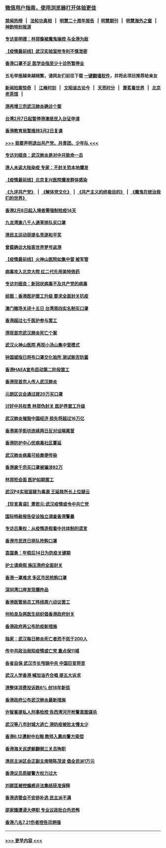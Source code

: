 ### [微信用户指南，使用浏览器打开体验更佳](https://github.com/gfw-breaker/banned-news1/blob/master/indexes/wechat-guide.md?t=0)
#### [禁闻热榜](热点新闻.md?t=0)  &nbsp;&nbsp;|&nbsp;&nbsp; [法轮功真相](https://github.com/gfw-breaker/truth/blob/master/README.md?t=0) &nbsp;&nbsp;|&nbsp;&nbsp; [明慧二十周年报告](https://github.com/gfw-breaker/mh-reports/blob/master/README.md?t=0) &nbsp;&nbsp;|&nbsp;&nbsp;[明慧期刊](https://github.com/gfw-breaker/mh-qikan) &nbsp;&nbsp;|&nbsp;&nbsp; [明慧海外之窗](https://github.com/gfw-breaker/mh-news/blob/master/README.md?t=0) &nbsp;&nbsp;|&nbsp;&nbsp; [神韵特别报道](https://github.com/gfw-breaker/mh-news/blob/master/shenyun.md?t=0)
#### [专访吴明德：林郑像被魔鬼操控 与全港为敌](../pages/nsc415/n11852734.md?t=02080933) 
#### [【疫情最前线】武汉实验室抢专利不慎泄密](../pages/nsc415/n11850310.md?t=02080933) 
#### [香港口罩不足 医学会指至少十诊所暂停业](../pages/nsc415/n11850301.md?t=02080933) 
#### 五毛举报越来越频繁，请网友们前往下载 [一键翻墙软件](https://github.com/gfw-breaker/ssr-accounts)，并将此项目推荐给亲友
#### [新闻拍案惊奇](https://github.com/gfw-breaker/banned-news1/blob/master/pages/link4.md) &nbsp;&nbsp;|&nbsp;&nbsp; [江峰时刻](https://github.com/gfw-breaker/banned-news1/blob/master/pages/link4.md) &nbsp;&nbsp;|&nbsp;&nbsp; [文昭谈古论今](https://github.com/gfw-breaker/banned-news1/blob/master/pages/link4.md) &nbsp;&nbsp;|&nbsp;&nbsp; [天亮时分](https://github.com/gfw-breaker/banned-news1/blob/master/pages/link4.md) &nbsp;&nbsp;|&nbsp;&nbsp; [萧茗看世界](https://github.com/gfw-breaker/banned-news1/blob/master/pages/link4.md) &nbsp;&nbsp;|&nbsp;&nbsp; [北京老茶馆](https://github.com/gfw-breaker/banned-news1/blob/master/pages/link4.md) &nbsp;&nbsp;|&nbsp;&nbsp; 
#### [港再增三宗武汉肺炎确诊个案](../pages/nsc415/n11850328.md?t=02080933) 
#### [台湾2月7日起暂停港澳居民入台证申请](../pages/nsc415/n11850304.md?t=02080933) 
#### [香港教育局暂维持3月2日复课](../pages/nsc415/n11850260.md?t=02080933) 
#### [>>> 我要声明退出共产党、共青团、少年队 <<<](https://github.com/begood0513/goodnews/blob/master/quit/letter.md) 
#### [专访刘细良：武汉肺炎是对中共致命一击](../pages/nsc415/n11849934.md?t=02080933) 
#### [港人未返大陆染疫 专家：不封关恐本地爆发](../pages/nsc415/n11848021.md?t=02080933) 
#### [【疫情最前线】北京复兴医院爆发群体感染](../pages/nsc415/n11847626.md?t=02080933) 
#### [《九评共产党》](https://github.com/begood0513/9ping.md/blob/master/README.md) &nbsp;|&nbsp; [《解体党文化》](../../../../jtdwh.md/blob/master/README.md)  &nbsp;|&nbsp; [《共产主义的终极目的》](../../../../gczydzjmd.md/blob/master/README.md) &nbsp;|&nbsp; [《魔鬼在统治我们的世界》](../../../../mgztzwmdsj.md/blob/master/README.md) 
#### [香港2月8日起入境者需强制检疫14天](../pages/nsc415/n11847658.md?t=02080933) 
#### [九龙湾逾八千人通宵排队买口罩](../pages/nsc415/n11847647.md?t=02080933) 
#### [港民主运动获提名竞逐和平奖](../pages/nsc415/n11847633.md?t=02080933) 
#### [曾载确诊大陆客世界梦号返港](../pages/nsc415/n11847608.md?t=02080933) 
#### [【疫情最前线】火神山医院如集中营 被军管](../pages/nsc415/n11847524.md?t=02080933) 
#### [病毒攻入北京大院 红二代先用美特效药](../pages/nsc415/n11847427.md?t=02080933) 
#### [专访刘细良：新冠状病毒不及共产党的病毒](../pages/nsc415/n11847164.md?t=02080933) 
#### [组图：香港医护罢工升级 要求全面封关抗疫](../pages/nsc415/n11844107.md?t=02080933) 
#### [澳门赌场关闭十五日 台湾周四实名制买口罩](../pages/nsc415/n11845083.md?t=02080933) 
#### [香港超过七千医护参与罢工](../pages/nsc415/n11845051.md?t=02080933) 
#### [港现首宗武汉肺炎死亡个案](../pages/nsc415/n11844998.md?t=02080933) 
#### [武汉火神山医院 再现小汤山集中营模式](../pages/nsc415/n11844763.md?t=02080933) 
#### [钟国斌指已将布口罩交化验所 测试能否防菌](../pages/nsc415/n11842783.md?t=02080933) 
#### [香港HAEA宣布启动第二阶段罢工](../pages/nsc415/n11842723.md?t=02080933) 
#### [香港现首宗人传人武汉肺炎](../pages/nsc415/n11842766.md?t=02080933) 
#### [元朗区议会通过拨20万买口罩](../pages/nsc415/n11842754.md?t=02080933) 
#### [讨好中共权贵 林郑伪封关 医护界罢工升级](../pages/nsc415/n11842359.md?t=02080933) 
#### [武汉肺炎摧毁中国经济 损失将超过16万亿](../pages/nsc415/n11839723.md?t=02080933) 
#### [香港美孚街坊连续两日反对设隔离营](../pages/nsc415/n11839962.md?t=02080933) 
#### [香港防护中心忧病毒社区蔓延](../pages/nsc415/n11839933.md?t=02080933) 
#### [武汉肺炎病毒可经粪便传染](../pages/nsc415/n11839939.md?t=02080933) 
#### [香港逾千宗买口罩被骗涉82万](../pages/nsc415/n11839914.md?t=02080933) 
#### [林郑拒会面 医护如期罢工](../pages/nsc415/n11839892.md?t=02080933) 
#### [武汉P4实验室疑为毒源 王延轶所长上位疑云](../pages/nsc415/n11835543.md?t=02080933) 
#### [【珍言真语】萧若元:武汉疫情或令中共亡党](../pages/nsc415/n11829394.md?t=02080933) 
#### [国际特赦报告促设独立调查香港警暴](../pages/nsc415/n11833845.md?t=02080933) 
#### [专访吕秉权：从疫情造假看中共体制的谎言](../pages/nsc415/n11833813.md?t=02080933) 
#### [香港市民连日排队抢购口罩](../pages/nsc415/n11833794.md?t=02080933) 
#### [袁国勇：年假后14日为防疫关键期](../pages/nsc415/n11831088.md?t=02080933) 
#### [护士请病假 施压港府全面封关](../pages/nsc415/n11831030.md?t=02080933) 
#### [香港一罩难求 多区市民抢购口罩](../pages/nsc415/n11831002.md?t=02080933) 
#### [深圳湾口岸发现爆炸品](../pages/nsc415/n11828802.md?t=02080933) 
#### [香港医管局员工阵线周六动议罢工](../pages/nsc415/n11828762.md?t=02080933) 
#### [何柏良及两医生组织倡香港政府封关](../pages/nsc415/n11828749.md?t=02080933) 
#### [香港政府再公布防疫新措施](../pages/nsc415/n11828716.md?t=02080933) 
#### [独家：武汉每日肺炎死亡者恐不低于200人](../pages/nsc415/n11828240.md?t=02080933) 
#### [传中共政治局知疫情或亡党 重点保11城](../pages/nsc415/n11828145.md?t=02080933) 
#### [各省自保 武汉市长甩锅中央 中国巨变将至](../pages/nsc415/n11828021.md?t=02080933) 
#### [武汉人学香港 喊加油齐合唱 提五大诉求](../pages/nsc415/n11827046.md?t=02080933) 
#### [港整体消费投诉跌6% 创18年新低](../pages/nsc415/n11817280.md?t=02080933) 
#### [香港政府公布武汉肺炎最新措施](../pages/nsc415/n11817152.md?t=02080933) 
#### [许智峯提私人刑事检控 告西湾河开枪警意图谋杀](../pages/nsc415/n11817132.md?t=02080933) 
#### [武汉等八市封城大逃亡 港防疫被批太慢太少](../pages/nsc415/n11817058.md?t=02080933) 
#### [香港6.12遭射中右眼 教师入禀向警方索偿](../pages/nsc415/n11814678.md?t=02080933) 
#### [香港海关巡逻艇翻侧三关员殉职](../pages/nsc415/n11814604.md?t=02080933) 
#### [港民主派区会正副主席晤陈茂波 倡全民派1万元](../pages/nsc415/n11814582.md?t=02080933) 
#### [香港议员质疑警方权力过大](../pages/nsc415/n11814560.md?t=02080933) 
#### [刘颕匡被控煽惑非法集结获准保释](../pages/nsc415/n11811727.md?t=02080933) 
#### [香港选管会不安排补选 民主派不满](../pages/nsc415/n11811691.md?t=02080933) 
#### [邵家臻遭浸大停职 专业议政批白色恐怖](../pages/nsc415/n11811670.md?t=02080933) 
#### [香港八名7.21伤者控告邓炳强](../pages/nsc415/n11811623.md?t=02080933) 

----
#### [ >>> 更早内容 <<< ](../indexes/nsc415-earlier.md)
